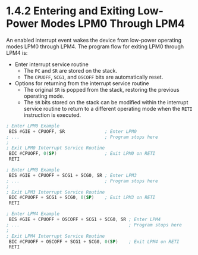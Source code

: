 # 1.4.2 Entering and Exiting Low-Power Modes LPM0 Through LPM4

An enabled interrupt event wakes the device from low-power operating modes LPM0 through LPM4. The program flow for
exiting LPM0 through LPM4 is:

- Enter interrupt service routine
  - The `PC` and `SR` are stored on the stack.
  - The `CPUOFF`, `SCG1`, and `OSCOFF` bits are automatically reset.
- Options for returning from the interrupt service routine
  - The original `SR` is popped from the stack, restoring the previous operating mode.
  - The `SR` bits stored on the stack can be modified within the interrupt service routine to return to a different
    operating mode when the `RETI` instruction is executed.

```asm
; Enter LPM0 Example
 BIS #GIE + CPUOFF, SR               ; Enter LPM0
; ...                                ; Program stops here
;
; Exit LPM0 Interrupt Service Routine
 BIC #CPUOFF, 0(SP)                  ; Exit LPM0 on RETI
 RETI
```

```asm
; Enter LPM3 Example
 BIS #GIE + CPUOFF + SCG1 + SCG0, SR ; Enter LPM3
; ...                                ; Program stops here
;
; Exit LPM3 Interrupt Service Routine
 BIC #CPUOFF + SCG1 + SCG0, 0(SP)    ; Exit LPM3 on RETI
 RETI
```

```asm
; Enter LPM4 Example
 BIS #GIE + CPUOFF + OSCOFF + SCG1 + SCG0, SR ; Enter LPM4
; ...                                         ; Program stops here
;
; Exit LPM4 Interrupt Service Routine
 BIC #CPUOFF + OSCOFF + SCG1 + SCG0, 0(SP)    ; Exit LPM4 on RETI
 RETI
```
